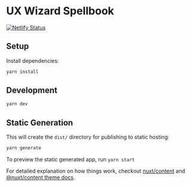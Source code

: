 # UX Wizard Spellbook

[![Netlify Status](https://api.netlify.com/api/v1/badges/91850b15-3d0c-4a09-81f8-57dda1d3258c/deploy-status)](https://app.netlify.com/sites/uxwizardswiki/deploys)

## Setup

Install dependencies:

```bash
yarn install
```

## Development

```bash
yarn dev
```

## Static Generation

This will create the `dist/` directory for publishing to static hosting:

```bash
yarn generate
```

To preview the static generated app, run `yarn start`

For detailed explanation on how things work, checkout [nuxt/content](https://content.nuxtjs.org) and [@nuxt/content theme docs](https://content.nuxtjs.org/themes-docs).
